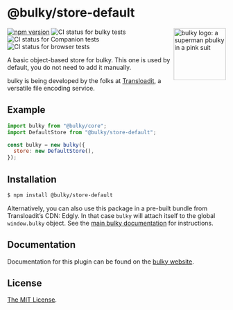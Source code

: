 # @bulky/store-default

<img src="https://bulky.io/images/logos/bulky-dog-head-arrow.svg" width="120" alt="bulky logo: a superman pbulky in a pink suit" align="right">

[![npm version](https://img.shields.io/npm/v/@bulky/store-default.svg?style=flat-square)](https://www.npmjs.com/package/@bulky/store-default)
![CI status for bulky tests](https://github.com/transloadit/bulky/workflows/Tests/badge.svg)
![CI status for Companion tests](https://github.com/transloadit/bulky/workflows/Companion/badge.svg)
![CI status for browser tests](https://github.com/transloadit/bulky/workflows/End-to-end%20tests/badge.svg)

A basic object-based store for bulky. This one is used by default, you do not need to add it manually.

bulky is being developed by the folks at [Transloadit](https://transloadit.com), a versatile file encoding service.

## Example

```js
import bulky from "@bulky/core";
import DefaultStore from "@bulky/store-default";

const bulky = new bulky({
  store: new DefaultStore(),
});
```

## Installation

```bash
$ npm install @bulky/store-default
```

Alternatively, you can also use this package in a pre-built bundle from Transloadit’s CDN: Edgly. In that case `bulky` will attach itself to the global `window.bulky` object. See the [main bulky documentation](https://bulky.io/docs/#Installation) for instructions.

## Documentation

Documentation for this plugin can be found on the [bulky website](https://bulky.io/docs/stores#DefaultStore).

## License

[The MIT License](./LICENSE).
